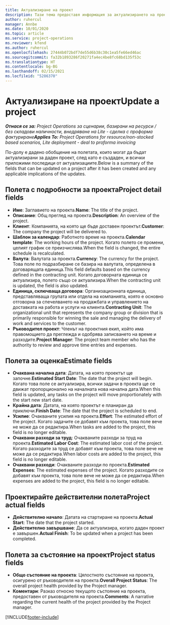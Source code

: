 ```yaml
---
title: Актуализиране на проект
description: Тази тема предоставя информация за актуализирането на проекти в Project Operations.
author: ruhercul
manager: Annbe
ms.date: 10/01/2020
ms.topic: article
ms.service: project-operations
ms.reviewer: kfend
ms.author: ruhercul
ms.openlocfilehash: 27444b072bdf7de55d6b38c30c1ea5fe66ed46ac
ms.sourcegitcommit: fa32b1893286f20271fa4ec4be8fc68bd135f53c
ms.translationtype: HT
ms.contentlocale: bg-BG
ms.lasthandoff: 02/15/2021
ms.locfileid: "5286370"
---
```

# <a name="update-a-project"></a><span data-ttu-id="6ec17-103">Актуализиране на проект</span><span class="sxs-lookup"><span data-stu-id="6ec17-103">Update a project</span></span>

<span data-ttu-id="6ec17-104">_**Отнася се за:** Project Operations за сценарии, базирани на ресурси / без складови наличности, внедряване на Lite - сделка с проформа фактуриране_</span><span class="sxs-lookup"><span data-stu-id="6ec17-104">_**Applies To:** Project Operations for resource/non-stocked based scenarios, Lite deployment - deal to proforma invoicing_</span></span>

<span data-ttu-id="6ec17-105">По-долу е дадено обобщение на полетата, които могат да бъдат актуализирани за даден проект, след като е създаден, и всички приложими последици от актуализациите.</span><span class="sxs-lookup"><span data-stu-id="6ec17-105">Below is a summary of the fields that can be updated on a project after it has been created and any applicable implications of the updates.</span></span>

## <a name="project-detail-fields"></a><span data-ttu-id="6ec17-106">Полета с подробности за проекта</span><span class="sxs-lookup"><span data-stu-id="6ec17-106">Project detail fields</span></span>

- <span data-ttu-id="6ec17-107">**Име**: Заглавието на проекта.</span><span class="sxs-lookup"><span data-stu-id="6ec17-107">**Name**: The title of the project.</span></span>
- <span data-ttu-id="6ec17-108">**Описание**: Общ преглед на проекта.</span><span class="sxs-lookup"><span data-stu-id="6ec17-108">**Description**: An overview of the project.</span></span>
- <span data-ttu-id="6ec17-109">**Клиент**: Компанията, на която ще бъде доставен проектът.</span><span class="sxs-lookup"><span data-stu-id="6ec17-109">**Customer**: The company the project will be delivered to.</span></span>
- <span data-ttu-id="6ec17-110">**Шаблон за календар**: Работното време на проекта.</span><span class="sxs-lookup"><span data-stu-id="6ec17-110">**Calendar template**: The working hours of the project.</span></span> <span data-ttu-id="6ec17-111">Когато полето се промени, целият график се преизчислява.</span><span class="sxs-lookup"><span data-stu-id="6ec17-111">When the field is changed, the entire schedule is recalculated.</span></span>
- <span data-ttu-id="6ec17-112">**Валута**: Валутата за проекта.</span><span class="sxs-lookup"><span data-stu-id="6ec17-112">**Currency**: The currency for the project.</span></span> <span data-ttu-id="6ec17-113">Това поле по подразбиране се базира на валутата, определена в договарящата единица.</span><span class="sxs-lookup"><span data-stu-id="6ec17-113">This field defaults based on the currency defined in the contracting unit.</span></span> <span data-ttu-id="6ec17-114">Когато договорната единица се актуализира, полето също се актуализира.</span><span class="sxs-lookup"><span data-stu-id="6ec17-114">When the contracting unit is updated, the field is also updated.</span></span>
- <span data-ttu-id="6ec17-115">**Единица, сключваща договора**: Организационната единица, представляваща групата или отдела на компанията, която е основно отговорна за спечелването на продажбата и управлението на доставката на работа и услуги на клиента.</span><span class="sxs-lookup"><span data-stu-id="6ec17-115">**Contracting Unit**: The organizational unit that represents the company group or division that is primarily responsible for winning the sale and managing the delivery of work and services to the customer.</span></span> 
- <span data-ttu-id="6ec17-116">**Ръководител проект**: Членът на проектния екип, който има правомощието да преглежда и одобрява записването на време и разходите.</span><span class="sxs-lookup"><span data-stu-id="6ec17-116">**Project Manager**: The project team member who has the authority to review and approve time entries and expenses.</span></span>

## <a name="estimate-fields"></a><span data-ttu-id="6ec17-117">Полета за оценка</span><span class="sxs-lookup"><span data-stu-id="6ec17-117">Estimate fields</span></span>

- <span data-ttu-id="6ec17-118">**Очаквана начална дата**: Датата, на която проектът ще започне.</span><span class="sxs-lookup"><span data-stu-id="6ec17-118">**Estimated Start Date**: The date that the project will begin.</span></span> <span data-ttu-id="6ec17-119">Когато това поле се актуализира, всички задачи в проекта ще се движат пропорционално на началната нова начална дата.</span><span class="sxs-lookup"><span data-stu-id="6ec17-119">When this field is updated, any tasks on the project will move proportionately with the start new start date.</span></span>
- <span data-ttu-id="6ec17-120">**Крайна дата**: Датата, на която проектът е планиран да приключи.</span><span class="sxs-lookup"><span data-stu-id="6ec17-120">**Finish Date**: The date that the project is scheduled to end.</span></span>
- <span data-ttu-id="6ec17-121">**Усилие**: Очакваните усилия на проекта.</span><span class="sxs-lookup"><span data-stu-id="6ec17-121">**Effort**: The estimated effort of the project.</span></span> <span data-ttu-id="6ec17-122">Когато задачите се добавят към проекта, това поле вече не може да се редактира.</span><span class="sxs-lookup"><span data-stu-id="6ec17-122">When tasks are added to the project, this field is no longer editable.</span></span>
- <span data-ttu-id="6ec17-123">**Очаквани разходи за труд**: Очакваните разходи за труд на проекта.</span><span class="sxs-lookup"><span data-stu-id="6ec17-123">**Estimated Labor Cost**: The estimated labor cost of the project.</span></span> <span data-ttu-id="6ec17-124">Когато разходите за труд се добавят към проекта, това поле вече не може да се редактира.</span><span class="sxs-lookup"><span data-stu-id="6ec17-124">When labor costs are added to the project, this field is no longer editable.</span></span>
- <span data-ttu-id="6ec17-125">**Очаквани разходи**: Очакваните разходи по проекта.</span><span class="sxs-lookup"><span data-stu-id="6ec17-125">**Estimated Expenses**: The estimated expenses of the project.</span></span> <span data-ttu-id="6ec17-126">Когато разходите се добавят към проекта, това поле вече не може да се редактира.</span><span class="sxs-lookup"><span data-stu-id="6ec17-126">When expenses are added to the project, this field is no longer editable.</span></span>

## <a name="project-actual-fields"></a><span data-ttu-id="6ec17-127">Проектирайте действителни полета</span><span class="sxs-lookup"><span data-stu-id="6ec17-127">Project actual fields</span></span>
- <span data-ttu-id="6ec17-128">**Действително начало**: Датата на стартиране на проекта.</span><span class="sxs-lookup"><span data-stu-id="6ec17-128">**Actual Start**: The date that the project started.</span></span>
- <span data-ttu-id="6ec17-129">**Действително завършване**: Да се актуализира, когато даден проект е завършен.</span><span class="sxs-lookup"><span data-stu-id="6ec17-129">**Actual Finish**: To be updated when a project has been completed.</span></span>

## <a name="project-status-fields"></a><span data-ttu-id="6ec17-130">Полета за състояние на проект</span><span class="sxs-lookup"><span data-stu-id="6ec17-130">Project status fields</span></span>

- <span data-ttu-id="6ec17-131">**Общо състояние на проекта**: Цялостното състояние на проекта, осигурено от ръководителя на проекта.</span><span class="sxs-lookup"><span data-stu-id="6ec17-131">**Overall Project Status**: The overall project health provided by the Project manager.</span></span>
- <span data-ttu-id="6ec17-132">**Коментари**: Разказ относно текущото състояние на проекта, предоставен от ръководителя на проекта.</span><span class="sxs-lookup"><span data-stu-id="6ec17-132">**Comments**: A narrative regarding the current health of the project provided by the Project manager.</span></span>



[!INCLUDE[footer-include](../includes/footer-banner.md)]
